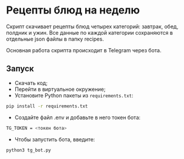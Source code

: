 # Рецепты блюд на неделю

Скрипт скачивает рецепты блюд четырех категорий: завтрак, обед, полдник и ужин. Все данные по каждой категории сохраняются в 
отдельные json файлы в папку recipes. 

Основная работа скрипта происходит в Telegram через бота.

## Запуск

- Скачать код;
- Перейти в виртуальное окружение;
- Установите Python пакеты из `requirements.txt`:
```bash
pip install -r requirements.txt
```
- Создайте файл .env и добавьте в него токен бота:
```bash
TG_TOKEN = <токен бота>
```
- Чтобы запустить бота, введите:
```bash
python3 tg_bot.py
```
